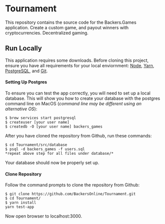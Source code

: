 # Tournament
This repository contains the source code for the Backers.Games application. Create a custom game, and payout winners with cryptocurrencies. Decentralized gaming.

## Run Locally
This application requires some downloads. Before cloning this project, ensure you have all requirements for your local enviornment: [Node](https://nodejs.org/en/download/), [Yarn](https://yarnpkg.com/lang/en/docs/install/), [PostgreSQL](https://www.postgresql.org/download/), and [Git](https://git-scm.com/downloads).

#### Setting Up Postgres
To ensure you can test the app correctly, you will need to set up a local database. This will show you how to create your database with the postgres command line on MacOS (*command line may be different using an alternative OS*):

```
$ brew services start postgresql
$ createuser [your user name]
$ createdb -O [your user name] backers_games
```
After you have cloned the repository from Github, run these commands:

```
$ cd Tournament/src/database
$ psql -d backers_games -f users.sql
*repeat above step for all files under database/*
```

Your database should now be properly set up.

#### Clone Repository

Follow the command prompts to clone the repository from Github:

```
$ git clone https://github.com/BackersOnline/Tournament.git
$ cd Tournament/
$ yarn install
yarn test-app
```

Now open browser to localhost:3000.
